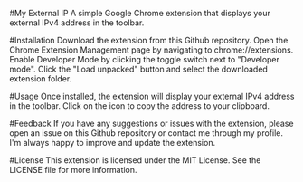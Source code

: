 #My External IP
A simple Google Chrome extension that displays your external IPv4 address in the toolbar.

#Installation
Download the extension from this Github repository.
Open the Chrome Extension Management page by navigating to chrome://extensions.
Enable Developer Mode by clicking the toggle switch next to "Developer mode".
Click the "Load unpacked" button and select the downloaded extension folder.

#Usage
Once installed, the extension will display your external IPv4 address in the toolbar. Click on the icon to copy the address to your clipboard.

#Feedback
If you have any suggestions or issues with the extension, please open an issue on this Github repository or contact me through my profile. I'm always happy to improve and update the extension.

#License
This extension is licensed under the MIT License. See the LICENSE file for more information.
